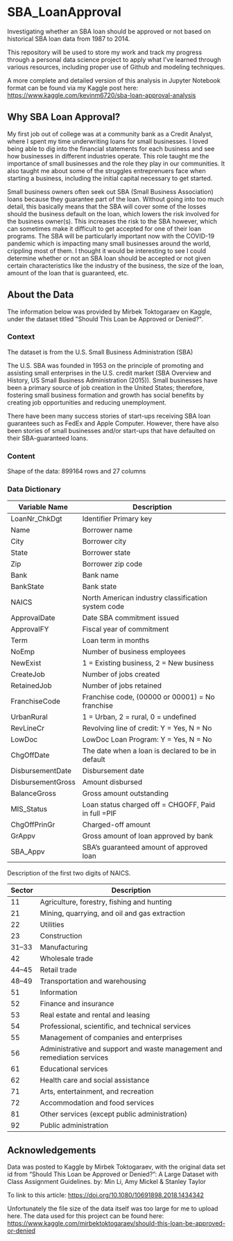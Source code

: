 # SBA_LoanApproval
Investigating whether an SBA loan should be approved or not based on historical SBA loan data from 1987 to 2014.

This repository will be used to store my work and track my progress through a personal data science project to apply what I've learned through various resources, including proper use of Github and modeling techniques.

A more complete and detailed version of this analysis in Jupyter Notebook format can be found via my Kaggle post here: https://www.kaggle.com/kevinm6720/sba-loan-approval-analysis

## Why SBA Loan Approval?
My first job out of college was at a community bank as a Credit Analyst, where I spent my time underwriting loans for small businesses. I loved being able to dig into the financial statements for each business and see how businesses in different industries operate. This role taught me the importance of small businesses and the role they play in our communities. It also taught me about some of the struggles entreprenuers face when starting a business, including the initial capital necessary to get started.

Small business owners often seek out SBA (Small Business Association) loans because they guarantee part of the loan. Without going into too much detail, this basically means that the SBA will cover some of the losses should the business default on the loan, which lowers the risk involved for the business owner(s). This increases the risk to the SBA however, which can sometimes make it difficult to get accepted for one of their loan programs. The SBA will be particularly important now with the COVID-19 pandemic which is impacting many small businesses around the world, crippling most of them. I thought it would be interesting to see I could determine whether or not an SBA loan should be accepted or not given certain characteristics like the industry of the business, the size of the loan, amount of the loan that is guaranteed, etc.

## About the Data
The information below was provided by Mirbek Toktogaraev on Kaggle, under the dataset titled "Should This Loan be Approved or Denied?".

### Context
The dataset is from the U.S. Small Business Administration (SBA)

The U.S. SBA was founded in 1953 on the principle of promoting and assisting small enterprises in the U.S. credit market (SBA Overview and History, US Small Business Administration (2015)). Small businesses have been a primary source of job creation in the United States; therefore, fostering small business formation and growth has social benefits by creating job opportunities and reducing unemployment.

There have been many success stories of start-ups receiving SBA loan guarantees such as FedEx and Apple Computer. However, there have also been stories of small businesses and/or start-ups that have defaulted on their SBA-guaranteed loans.

### Content
Shape of the data: 899164 rows and 27 columns

### Data Dictionary
| Variable Name	| Description |
| ------------- | ----------- |
| LoanNr_ChkDgt	| Identifier Primary key |
| Name	| Borrower name |
| City	| Borrower city |
| State	| Borrower state |
| Zip	| Borrower zip code |
| Bank | Bank name |
| BankState	| Bank state |
| NAICS	| North American industry classification system code |
| ApprovalDate	| Date SBA commitment issued |
| ApprovalFY	| Fiscal year of commitment |
| Term	| Loan term in months |
| NoEmp	| Number of business employees |
| NewExist	| 1 = Existing business, 2 = New business |
| CreateJob	| Number of jobs created |
| RetainedJob |	Number of jobs retained |
| FranchiseCode	| Franchise code, (00000 or 00001) = No franchise |
| UrbanRural	| 1 = Urban, 2 = rural, 0 = undefined |
| RevLineCr	| Revolving line of credit: Y = Yes, N = No |
| LowDoc	| LowDoc Loan Program: Y = Yes, N = No |
| ChgOffDate	| The date when a loan is declared to be in default |
| DisbursementDate	| Disbursement date |
| DisbursementGross	| Amount disbursed |
| BalanceGross	| Gross amount outstanding |
| MIS_Status	| Loan status charged off = CHGOFF, Paid in full =PIF |
| ChgOffPrinGr	| Charged-off amount |
| GrAppv | Gross amount of loan approved by bank |
| SBA_Appv	| SBA’s guaranteed amount of approved loan |

Description of the first two digits of NAICS. 

| Sector	| Description |
| ------- | ----------- |
| 11	| Agriculture, forestry, fishing and hunting |
| 21	| Mining, quarrying, and oil and gas extraction |
| 22	| Utilities |
| 23	| Construction |
| 31–33	| Manufacturing |
| 42	| Wholesale trade |
| 44–45	| Retail trade |
| 48–49	| Transportation and warehousing |
| 51	| Information |
| 52	| Finance and insurance |
| 53	| Real estate and rental and leasing |
| 54	| Professional, scientific, and technical services |
| 55	| Management of companies and enterprises |
| 56	| Administrative and support and waste management and remediation services |
| 61	| Educational services |
| 62	| Health care and social assistance |
| 71	| Arts, entertainment, and recreation |
| 72	| Accommodation and food services |
| 81	| Other services (except public administration) 
| 92 | Public administration |

## Acknowledgements
Data was posted to Kaggle by Mirbek Toktogaraev, with the original data set id from “Should This Loan be Approved or Denied?”: A Large Dataset with Class Assignment Guidelines.
by: Min Li, Amy Mickel & Stanley Taylor

To link to this article: https://doi.org/10.1080/10691898.2018.1434342

Unfortunately the file size of the data itself was too large for me to upload here. The data used for this project can be found here: https://www.kaggle.com/mirbektoktogaraev/should-this-loan-be-approved-or-denied
